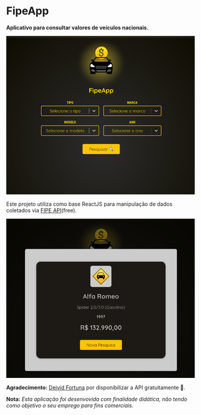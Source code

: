 # FipeApp

**Aplicativo para consultar valores de veículos nacionais.**

![](./src/assets/screenshots/screenshot1.png)

Este projeto utiliza como base ReactJS para manipulação de dados coletados via [FIPE API](https://deividfortuna.github.io/fipe/v2/)(free).

![](./src/assets/screenshots/screenshot2.png)

**Agradecimento:** [Deivid Fortuna](https://github.com/parallelum) por disponibilizar a API gratuitamente 🍻.

**Nota:** _Esta aplicação foi desenvovida com finalidade didática, não tendo como objetivo o seu emprego para fins comerciais._
